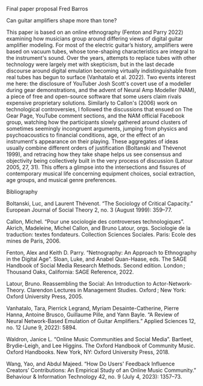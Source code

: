 Final paper proposal
Fred Barros

Can guitar amplifiers shape more than tone?

This paper is based on an online ethnography (Fenton and Parry 2022) examining how musicians group around differing views of digital guitar amplifier modeling. For most of the electric guitar’s history, amplifiers were based on vacuum tubes, whose tone-shaping characteristics are integral to the instrument's sound. Over the years, attempts to replace tubes with other technology were largely met with skepticism, but in the last decade discourse around digital emulation becoming virtually indistinguishable from real tubes has begun to surface (Vanhatalo et al. 2022). Two events interest me here: the disclosure of YouTuber Josh Scott's covert use of a modeller during gear demonstrations, and the advent of Neural Amp Modeller (NAM), a piece of free and open-source software that some users claim rivals expensive proprietary solutions. Similarly to Callon's (2006) work on technological controversies, I followed the discussions that ensued on The Gear Page, YouTube comment sections, and the NAM official Facebook group, watching how the participants slowly gathered around clusters of sometimes seemingly incongruent arguments, jumping from physics and psychoacoustics to financial conditions, age, or the effect of an instrument's appearance on their playing. These aggregates of ideas usually combine different orders of justification (Boltanski and Thévenot 1999), and retracing how they take shape helps us see consensus and objectivity being collectively built in the very process of discussion (Latour 2005, 27, 31). This offers a glimpse into the intersections and fissures of contemporary musical life concerning equipment choices, social extraction, age groups, and musical genre preferences.

Bibliography

Boltanski, Luc, and Laurent Thévenot. “The Sociology of Critical Capacity.” European Journal of Social Theory 2, no. 3 (August 1999): 359–77.

Callon, Michel. “Pour une sociologie des controverses technologiques”. Akrich, Madeleine, Michel Callon, and Bruno Latour, orgs. Sociologie de la traduction: textes fondateurs. Collection Sciences Sociales. Paris: Ecole des mines de Paris, 2006.

Fenton, Alex and Keith D. Parry. “Netnography: An Approach to Ethnography in the Digital Age”. Sloan, Luke, and Anabel Quan-Haase, eds. The SAGE Handbook of Social Media Research Methods. Second edition. London ; Thousand Oaks, California: SAGE Reference, 2022.

Latour, Bruno. Reassembling the Social: An Introduction to Actor-Network-Theory. Clarendon Lectures in Management Studies. Oxford ; New York: Oxford University Press, 2005.

Vanhatalo, Tara, Pierrick Legrand, Myriam Desainte-Catherine, Pierre Hanna, Antoine Brusco, Guillaume Pille, and Yann Bayle. “A Review of Neural Network-Based Emulation of Guitar Amplifiers.” Applied Sciences 12, no. 12 (June 9, 2022): 5894.

Waldron, Janice L. “Online Music Communities and Social Media”. Bartleet, Brydie-Leigh, and Lee Higgins. The Oxford Handbook of Community Music. Oxford Handbooks. New York, NY: Oxford University Press, 2018.

Wang, Yao, and Abdul Majeed. “How Do Users' Feedback Influence Creators’ Contributions: An Empirical Study of an Online Music Community.” Behaviour & Information Technology 42, no. 9 (July 4, 2023): 1357–73.
